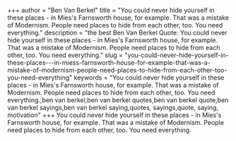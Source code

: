 +++
author = "Ben Van Berkel"
title = "You could never hide yourself in these places - in Mies's Farnsworth house, for example. That was a mistake of Modernism. People need places to hide from each other, too. You need everything."
description = "the best Ben Van Berkel Quote: You could never hide yourself in these places - in Mies's Farnsworth house, for example. That was a mistake of Modernism. People need places to hide from each other, too. You need everything."
slug = "you-could-never-hide-yourself-in-these-places---in-miess-farnsworth-house-for-example-that-was-a-mistake-of-modernism-people-need-places-to-hide-from-each-other-too-you-need-everything"
keywords = "You could never hide yourself in these places - in Mies's Farnsworth house, for example. That was a mistake of Modernism. People need places to hide from each other, too. You need everything.,ben van berkel,ben van berkel quotes,ben van berkel quote,ben van berkel sayings,ben van berkel saying,quotes, sayings,quote, saying, motivation"
+++
You could never hide yourself in these places - in Mies's Farnsworth house, for example. That was a mistake of Modernism. People need places to hide from each other, too. You need everything.
